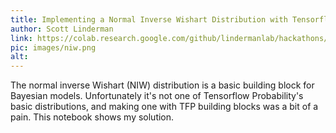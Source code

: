```yaml
---
title: Implementing a Normal Inverse Wishart Distribution with Tensorflow Probability
author: Scott Linderman
link: https://colab.research.google.com/github/lindermanlab/hackathons/blob/master/notebooks/TFP_Normal_Inverse_Wishart.ipynb
pic: images/niw.png
alt: 
---
```

The normal inverse Wishart (NIW) distribution is a basic building block for Bayesian models. Unfortunately it's not one of Tensorflow Probability's basic distributions, and making one with TFP building blocks was a bit of a pain. This notebook shows my solution.